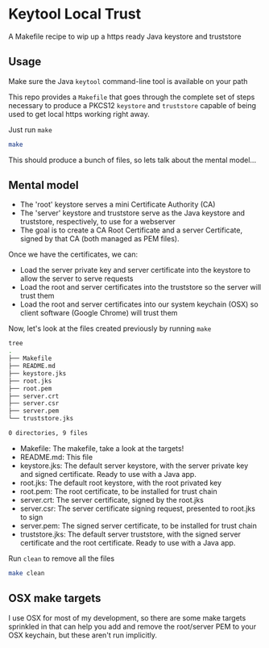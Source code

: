 # Keytool Local Trust

A Makefile recipe to wip up a https ready Java keystore and truststore

## Usage

Make sure the Java `keytool` command-line tool is available on your path

This repo provides a `Makefile` that goes through the complete set of steps
necessary to produce a PKCS12 `keystore` and `truststore` capable of being used to get
local https working right away.

Just run `make`

```sh
make
```

This should produce a bunch of files, so lets talk about the mental model...

## Mental model

 - The 'root' keystore serves a mini Certificate Authority (CA)
 - The 'server' keystore and truststore serve as the Java keystore and truststore, respectively, to use for a webserver
 - The goal is to create a CA Root Certificate and a server Certificate, signed by that CA (both managed as PEM files).

Once we have the certificates, we can:

- Load the server private key and server certificate into the keystore to allow the server to serve requests
- Load the root and server certificates into the truststore so the server will trust them
- Load the root and server certificates into our system keychain (OSX) so client software (Google Chrome) will trust them

Now, let's look at the files created previously by running `make`

``` sh
tree
.
├── Makefile
├── README.md
├── keystore.jks
├── root.jks
├── root.pem
├── server.crt
├── server.csr
├── server.pem
└── truststore.jks

0 directories, 9 files
```

- Makefile: The makefile, take a look at the targets!
- README.md: This file
- keystore.jks: The default server keystore, with the server private key and signed certificate. Ready to use with a Java app.
- root.jks: The default root keystore, with the root privated key
- root.pem: The root certificate, to be installed for trust chain
- server.crt: The server certificate, signed by the root.jks
- server.csr: The server certificate signing request, presented to root.jks to sign
- server.pem: The signed server certificate, to be installed for trust chain
- truststore.jks: The default server truststore, with the signed server certificate and the root certificate. Ready to use with a Java app.

Run `clean` to remove all the files 

``` sh
make clean
```

## OSX make targets

I use OSX for most of my development, so there are some make targets sprinkled
in that can help you add and remove the root/server PEM to your OSX keychain,
but these aren't run implicitly.
